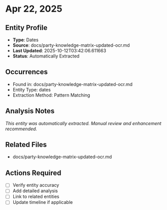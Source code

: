 # Apr 22, 2025

## Entity Profile
- **Type**: Dates
- **Source**: docs/party-knowledge-matrix-updated-ocr.md
- **Last Updated**: 2025-10-12T03:42:06.611663
- **Status**: Automatically Extracted

## Occurrences
- Found in: docs/party-knowledge-matrix-updated-ocr.md
- Entity Type: dates
- Extraction Method: Pattern Matching

## Analysis Notes
*This entity was automatically extracted. Manual review and enhancement recommended.*

## Related Files
- docs/party-knowledge-matrix-updated-ocr.md

## Actions Required
- [ ] Verify entity accuracy
- [ ] Add detailed analysis
- [ ] Link to related entities
- [ ] Update timeline if applicable
